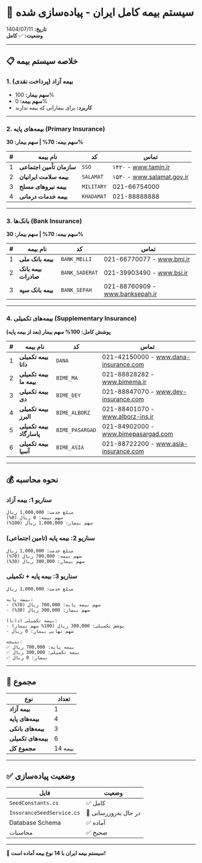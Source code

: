 # 🏥 **سیستم بیمه کامل ایران - پیاده‌سازی شده**

**تاریخ:** 1404/07/11  
**وضعیت:** ✅ **کامل**

---

## 📋 **خلاصه سیستم بیمه**

### **1. بیمه آزاد (پرداخت نقدی)**
- **سهم بیمار:** 100%
- **سهم بیمه:** 0%
- **کاربرد:** برای بیمارانی که بیمه ندارند

---

### **2. بیمه‌های پایه (Primary Insurance)**

**سهم بیمه: 70% | سهم بیمار: 30%**

| # | نام بیمه | کد | تماس |
|---|---------|-----|------|
| 1 | **سازمان تأمین اجتماعی** | `SSO` | ۱۴۲۰ - www.tamin.ir |
| 2 | **بیمه سلامت ایرانیان** | `SALAMAT` | ۱۵۳۰ - www.salamat.gov.ir |
| 3 | **بیمه نیروهای مسلح** | `MILITARY` | 021-66754000 |
| 4 | **بیمه خدمات درمانی** | `KHADAMAT` | 021-88888888 |

---

### **3. بانک‌ها (Bank Insurance)**

**سهم بیمه: 70% | سهم بیمار: 30%**

| # | نام بیمه | کد | تماس |
|---|---------|-----|------|
| 1 | **بیمه بانک ملی** | `BANK_MELLI` | 021-66770077 - www.bmi.ir |
| 2 | **بیمه بانک صادرات** | `BANK_SADERAT` | 021-39903490 - www.bsi.ir |
| 3 | **بیمه بانک سپه** | `BANK_SEPAH` | 021-88760909 - www.banksepah.ir |

---

### **4. بیمه‌های تکمیلی (Supplementary Insurance)**

**پوشش کامل: 100% سهم بیمار (بعد از بیمه پایه)**

| # | نام بیمه | کد | تماس |
|---|---------|-----|------|
| 1 | **بیمه تکمیلی دانا** | `DANA` | 021-42150000 - www.dana-insurance.com |
| 2 | **بیمه تکمیلی بیمه ما** | `BIME_MA` | 021-88828282 - www.bimema.ir |
| 3 | **بیمه تکمیلی دی** | `BIME_DEY` | 021-88847070 - www.dey-insurance.com |
| 4 | **بیمه تکمیلی البرز** | `BIME_ALBORZ` | 021-88401070 - www.alborz-ins.ir |
| 5 | **بیمه تکمیلی پاسارگاد** | `BIME_PASARGAD` | 021-84902000 - www.bimepasargad.com |
| 6 | **بیمه تکمیلی آسیا** | `BIME_ASIA` | 021-88722200 - www.asia-insurance.com |

---

## 💰 **نحوه محاسبه**

### **سناریو 1: بیمه آزاد**
```
مبلغ خدمت: 1,000,000 ریال
سهم بیمه: 0 ریال (0%)
سهم بیمار: 1,000,000 ریال (100%)
```

### **سناریو 2: بیمه پایه (تامین اجتماعی)**
```
مبلغ خدمت: 1,000,000 ریال
سهم بیمه: 700,000 ریال (70%)
سهم بیمار: 300,000 ریال (30%)
```

### **سناریو 3: بیمه پایه + تکمیلی**
```
مبلغ خدمت: 1,000,000 ریال

بیمه پایه:
- سهم بیمه پایه: 700,000 ریال (70%)
- سهم بیمار: 300,000 ریال (30%)

بیمه تکمیلی (دانا):
- پوشش تکمیلی: 300,000 ریال (100% سهم بیمار)
- سهم نهایی بیمار: 0 ریال

نتیجه:
✅ بیمه پایه: 700,000 ریال
✅ بیمه تکمیلی: 300,000 ریال
✅ بیمار: 0 ریال
```

---

## 🎯 **مجموع**

| نوع | تعداد |
|-----|-------|
| **بیمه آزاد** | 1 |
| **بیمه‌های پایه** | 4 |
| **بیمه‌های بانکی** | 3 |
| **بیمه‌های تکمیلی** | 6 |
| **مجموع کل** | 14 بیمه |

---

## ✅ **وضعیت پیاده‌سازی**

| فایل | وضعیت |
|------|-------|
| `SeedConstants.cs` | ✅ کامل |
| `InsuranceSeedService.cs` | 🔄 در حال به‌روزرسانی |
| Database Schema | ✅ آماده |
| محاسبات | ✅ صحیح |

---

**🎉 سیستم بیمه ایران با 14 نوع بیمه آماده است!** 

